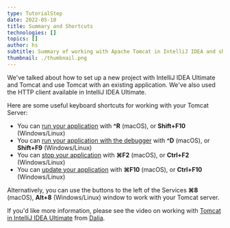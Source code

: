 ```yaml
---
type: TutorialStep
date: 2022-05-10
title: Summary and Shortcuts 
technologies: []
topics: []
author: hs
subtitle: Summary of working with Apache Tomcat in IntelliJ IDEA and shortcuts used
thumbnail: ./thumbnail.png
---
```


We've talked about how to set up a new project with IntelliJ IDEA Ultimate and Tomcat and use Tomcat with an existing application. We've also used the HTTP client available in IntelliJ IDEA Ultimate.

Here are some useful keyboard shortcuts for working with your Tomcat Server:

- You can [run your application](https://www.jetbrains.com/help/idea/running-applications.html) with **^R** (macOS), or **Shift+F10** (Windows/Linux)
- You can [run your application with the debugger](https://www.jetbrains.com/help/idea/debugging-code.html) with **^D** (macOS), or **Shift+F9** (Windows/Linux)
- You can [stop your application](https://www.jetbrains.com/help/idea/running-applications.html#stop-pause) with  **⌘F2** (macOS), or **Ctrl+F2**  (Windows/Linux)
- You can [update your application](https://www.jetbrains.com/help/idea/updating-applications-on-application-servers.html) with **⌘F10** (macOS), or **Ctrl+F10** (Windows/Linux)

Alternatively, you can use the buttons to the left of the Services **⌘8** (macOS), **Alt+8** (Windows/Linux) window to work with your Tomcat server.

If you'd like more information, please see the video on working with [Tomcat in IntelliJ IDEA Ultimate](https://www.youtube.com/watch?v=ThBw3WBTw9Q) from [Dalia](https://twitter.com/DaliaShea).